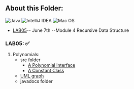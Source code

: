 ## About this Folder:
![Java](https://img.shields.io/badge/java-%23ED8B00.svg?style=for-the-badge&logo=java&logoColor=white)
![IntelliJ IDEA](https://img.shields.io/badge/IntelliJIDEA-000000.svg?style=for-the-badge&logo=intellij-idea&logoColor=white)
![Mac OS](https://img.shields.io/badge/mac%20os-000000?style=for-the-badge&logo=macos&logoColor=F0F0F0)
 
 * [LAB05](#lab05)-- June 7th --Module 4 Recursive Data Structure 


### LAB05: :white_check_mark:
1.  Polynomials:
    - src folder 
      - [A Polynomial Interface](https://github.com/FentPams/cs_5004/blob/main/LAB05/Polynomials/src/Polynomial.java)
      - [A Constant Class](https://github.com/FentPams/cs_5004/blob/main/LAB05/Polynomials/src/Constant.java)
    - [UML graph](https://github.com/FentPams/cs_5004/blob/main/LAB05/Polynomials/Polynomials.png)
    - javadocs folder
     
